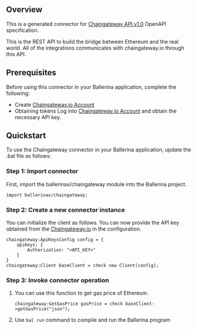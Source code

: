 ## Overview

This is a generated connector for [Chaingateway API v1.0](https://chaingateway.io/docs-ethereum) OpenAPI specification. 

This is the REST API to build the bridge between Ethereum and the real world. All of the integrations communicates with chaingateway.io through this API.

## Prerequisites
Before using this connector in your Ballerina application, complete the following:
* Create [Chaingateway.io Account](https://chaingateway.io/register)
* Obtaining tokens
    Log into [Chaingateway.io Account](https://chaingateway.io/login) and obtain the necessary API key.

## Quickstart

To use the Chaingateway connector in your Ballerina application, update the .bal file as follows:

### Step 1: Import connector
First, import the ballerinax/chaingateway module into the Ballerina project.
```ballerina
import ballerinax/chaingateway;
```
### Step 2: Create a new connector instance
You can initialize the client as follows. You can now provide the API key obtained from the [Chaingateway.io](https://chaingateway.io/account) in the configuration.
```ballerina
chaingateway:ApiKeysConfig config = {
    apiKeys: {
        Authorization: "<API_KEY>"
    }
}
chaingateway:Client baseClient = check new Client(config);
```
### Step 3: Invoke connector operation
1. You can use this function to get gas price of Ethereum.
    ```ballerina
    chaingateway:GetGasPrice gasPrice = check baseClient->getGasPrice("json");
    ``` 
2. Use `bal run` command to compile and run the Ballerina program
